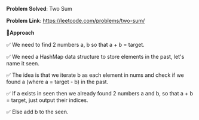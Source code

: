 𝐏𝐫𝐨𝐛𝐥𝐞𝐦 𝐒𝐨𝐥𝐯𝐞𝐝: Two Sum

𝐏𝐫𝐨𝐛𝐥𝐞𝐦 𝐋𝐢𝐧𝐤: https://leetcode.com/problems/two-sum/



📌𝐀𝐩𝐩𝐫𝐨𝐚𝐜𝐡

✅ We need to find 2 numbers a, b so that a + b = target.

✅ We need a HashMap data structure to store elements in the past, let's name it seen.

✅ The idea is that we iterate b as each element in nums and check if we found a (where a = target - b) in the past.

✅ If a exists in seen then we already found 2 numbers a and b, so that a + b = target, just output their indices.

✅ Else add b to the seen.
